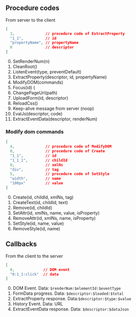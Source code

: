 ## Procedure codes

From server to the client

```json
[
  3,              // procedure code of ExtractProperty
  "1_1",          // id
  "propertyName", // propertyName
  0               // descriptor 
]
```

0. SetRenderNum(n)
1. CleanRoot()
2. ListenEvent(type, preventDefault)
3. ExtractProperty(descriptor, id, propertyName)
4. ModifyDOM(commands)
5. Focus(id) {
6. ChangePageUrl(path)
7. UploadForm(id, descriptor)
8. ReloadCss()
9. Keep-alive message from server (noop)
10. EvalJs(descriptor, code)
11. ExtractEventData(descriptor, renderNum)

### Modify dom commands

```json
[
  4,              // procedure code of ModifyDOM
  0,              // procedure code of Create
  "1_1",          // id
  "1_1_1",        // childId
  0,              // xmlNs
  "div",          // tag
  5,              // procedure code of SetStyle
  "width",        // name
  "100px"         // value
]
```

0. Create(id, childId, xmlNs, tag)
1. CreateText(id, childId, text)
2. Remove(id, childId)
3. SetAttr(id, xmlNs, name, value, isProperty)
4. RemoveAttr(id, xmlNs, name, isProperty)
5. SetStyle(id, name, value)
6. RemoveStyle(id, name)

## Callbacks

From the client to the server

```json
[
  0,             // DOM event
  "0:1_1:click"  // data
]
```

0. DOM Event. Data: `$renderNum:$elementId:$eventType`
1. FormData progress. Data: `$descriptor:$loaded:$total` 
2. ExtractProperty response. Data:`$descriptor:$type:$value`
3. History Event. Data: URL 
4. ExtractEventData response. Data: `$descriptor:$dataJson`

